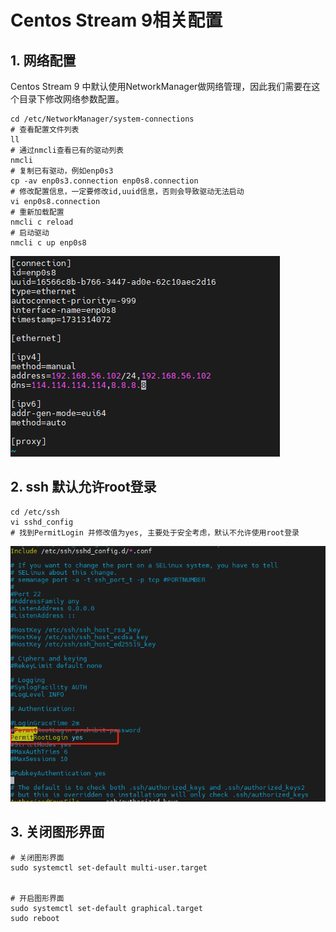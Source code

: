 # Centos Stream 9相关配置

## 1. 网络配置

Centos Stream 9 中默认使用NetworkManager做网络管理，因此我们需要在这个目录下修改网络参数配置。

```shell
cd /etc/NetworkManager/system-connections
# 查看配置文件列表
ll
# 通过nmcli查看已有的驱动列表
nmcli
# 复制已有驱动，例如enp0s3
cp -av enp0s3.connection enp0s8.connection
# 修改配置信息，一定要修改id,uuid信息，否则会导致驱动无法启动
vi enp0s8.connection
# 重新加载配置
nmcli c reload
# 启动驱动
nmcli c up enp0s8
```

![](../../assets/2024-11-11-23-32-26-image.png) 

## 2. ssh 默认允许root登录

```shell
cd /etc/ssh
vi sshd_config
# 找到PermitLogin 并修改值为yes, 主要处于安全考虑，默认不允许使用root登录
```

![](../../assets/2024-11-11-23-33-59-image.png)

## 3. 关闭图形界面

```shell
# 关闭图形界面
sudo systemctl set-default multi-user.target


# 开启图形界面
sudo systemctl set-default graphical.target
sudo reboot
```
